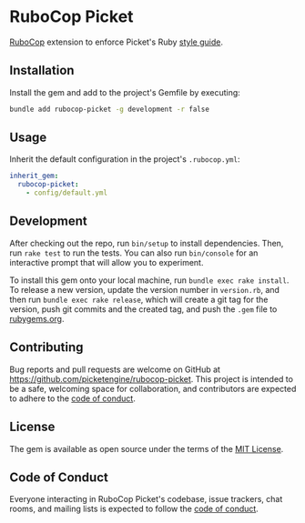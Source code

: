 # RuboCop Picket

[RuboCop](https://rubocop.org/) extension to enforce Picket's Ruby [style guide](./STYLE_GUIDE.md).

## Installation

Install the gem and add to the project's Gemfile by executing:

```bash
bundle add rubocop-picket -g development -r false
```

## Usage

Inherit the default configuration in the project's `.rubocop.yml`:

```yaml
inherit_gem:
  rubocop-picket:
    - config/default.yml
```

## Development

After checking out the repo, run `bin/setup` to install dependencies. Then, run `rake test` to run the tests. You can also run `bin/console` for an interactive prompt that will allow you to experiment.

To install this gem onto your local machine, run `bundle exec rake install`. To release a new version, update the version number in `version.rb`, and then run `bundle exec rake release`, which will create a git tag for the version, push git commits and the created tag, and push the `.gem` file to [rubygems.org](https://rubygems.org).

## Contributing

Bug reports and pull requests are welcome on GitHub at <https://github.com/picketengine/rubocop-picket>. This project is intended to be a safe, welcoming space for collaboration, and contributors are expected to adhere to the [code of conduct](https://github.com/picketengine/rubocop-picket/blob/main/CODE_OF_CONDUCT.md).

## License

The gem is available as open source under the terms of the [MIT License](https://opensource.org/licenses/MIT).

## Code of Conduct

Everyone interacting in RuboCop Picket's codebase, issue trackers, chat rooms, and mailing lists is expected to follow the [code of conduct](https://github.com/picketengine/rubocop-picket/blob/main/CODE_OF_CONDUCT.md).
